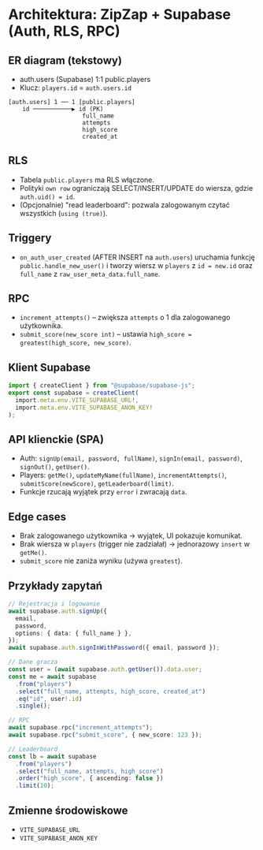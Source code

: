 # Architektura: ZipZap + Supabase (Auth, RLS, RPC)

## ER diagram (tekstowy)

- auth.users (Supabase) 1:1 public.players
- Klucz: `players.id` = `auth.users.id`

```
[auth.users] 1 ── 1 [public.players]
    id ───────────▶ id (PK)
                     full_name
                     attempts
                     high_score
                     created_at
```

## RLS

- Tabela `public.players` ma RLS włączone.
- Polityki `own row` ograniczają SELECT/INSERT/UPDATE do wiersza, gdzie `auth.uid() = id`.
- (Opcjonalnie) "read leaderboard": pozwala zalogowanym czytać wszystkich (`using (true)`).

## Triggery

- `on_auth_user_created` (AFTER INSERT na `auth.users`) uruchamia funkcję `public.handle_new_user()` i tworzy wiersz w `players` z `id = new.id` oraz `full_name` z `raw_user_meta_data.full_name`.

## RPC

- `increment_attempts()` – zwiększa `attempts` o 1 dla zalogowanego użytkownika.
- `submit_score(new_score int)` – ustawia `high_score = greatest(high_score, new_score)`.

## Klient Supabase

```ts
import { createClient } from "@supabase/supabase-js";
export const supabase = createClient(
  import.meta.env.VITE_SUPABASE_URL!,
  import.meta.env.VITE_SUPABASE_ANON_KEY!
);
```

## API klienckie (SPA)

- Auth: `signUp(email, password, fullName)`, `signIn(email, password)`, `signOut()`, `getUser()`.
- Players: `getMe()`, `updateMyName(fullName)`, `incrementAttempts()`, `submitScore(newScore)`, `getLeaderboard(limit)`.
- Funkcje rzucają wyjątek przy `error` i zwracają `data`.

## Edge cases

- Brak zalogowanego użytkownika → wyjątek, UI pokazuje komunikat.
- Brak wiersza w `players` (trigger nie zadziałał) → jednorazowy `insert` w `getMe()`.
- `submit_score` nie zaniża wyniku (używa `greatest`).

## Przykłady zapytań

```ts
// Rejestracja i logowanie
await supabase.auth.signUp({
  email,
  password,
  options: { data: { full_name } },
});
await supabase.auth.signInWithPassword({ email, password });

// Dane gracza
const user = (await supabase.auth.getUser()).data.user;
const me = await supabase
  .from("players")
  .select("full_name, attempts, high_score, created_at")
  .eq("id", user!.id)
  .single();

// RPC
await supabase.rpc("increment_attempts");
await supabase.rpc("submit_score", { new_score: 123 });

// Leaderboard
const lb = await supabase
  .from("players")
  .select("full_name, attempts, high_score")
  .order("high_score", { ascending: false })
  .limit(10);
```

## Zmienne środowiskowe

- `VITE_SUPABASE_URL`
- `VITE_SUPABASE_ANON_KEY`
